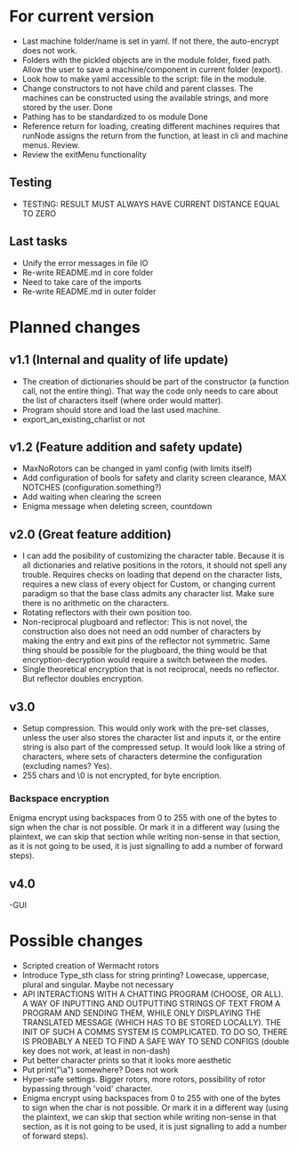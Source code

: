 # For current version
- Last machine folder/name is set in yaml. If not there, the auto-encrypt does not work. 
- Folders with the pickled objects are in the module folder, fixed path. Allow the user to save a machine/component in current folder (export).
- Look how to make yaml accessible to the script: file in the module.
- Change constructors to not have child and parent classes. The machines can be constructed using the available strings, and more stored by the user. Done
- Pathing has to be standardized to os module Done
- Reference return for loading, creating different machines requires that runNode assigns the return from the function, at least in cli and machine menus. Review.
- Review the exitMenu functionality

## Testing
- TESTING: RESULT MUST ALWAYS HAVE CURRENT DISTANCE EQUAL TO ZERO

## Last tasks
- Unify the error messages in file IO
- Re-write README.md in core folder
- Need to take care of the imports
- Re-write README.md in outer folder


# Planned changes
## v1.1 (Internal and quality of life update)
- The creation of dictionaries should be part of the constructor (a function call, not the entire thing). That way the code only needs to care about the list of characters itself (where order would matter).
- Program should store and load the last used machine.
- export_an_existing_charlist or not

## v1.2 (Feature addition and safety update)
- MaxNoRotors can be changed in yaml config (with limits itself)
- Add configuration of bools for safety and clarity screen clearance, MAX NOTCHES (configuration.something?)
- Add waiting when clearing the screen
- Enigma message when deleting screen, countdown

## v2.0 (Great feature addition)
- I can add the posibility of customizing the character table. Because it is all dictionaries and relative positions in the rotors, it should not spell any trouble. Requires checks on loading that depend on the character lists, requires a new class of every object for Custom, or changing current paradigm so that the base class admits any character list. Make sure there is no arithmetic on the characters.
- Rotating reflectors with their own position too.
- Non-reciprocal plugboard and reflector: This is not novel, the construction also does not need an odd number of characters by making the entry and exit pins of the reflector not symmetric. Same thing should be possible for the plugboard, the thing would be that encryption-decryption would require a switch between the modes.
- Single theoretical encryption that is not reciprocal, needs no reflector. But reflector doubles encryption.

## v3.0
- Setup compression. This would only work with the pre-set classes, unless the user also stores the character list and inputs it, or the entire string is also part of the compressed setup. It would look like a string of characters, where sets of characters determine the configuration (excluding names? Yes).
- 255 chars and \0 is not encrypted, for byte encription. 
### Backspace encryption
Enigma encrypt using backspaces from 0 to 255 with one of the bytes to sign when the char is not possible. Or mark it in a different way (using the plaintext, we can skip that section while writing non-sense in that section, as it is not going to be used, it is just signalling to add a number of forward steps).

## v4.0
-GUI

# Possible changes
- Scripted creation of Wermacht rotors
- Introduce Type_sth class for string printing? Lowecase, uppercase, plural and singular. Maybe not necessary
- API INTERACTIONS WITH A CHATTING PROGRAM (CHOOSE, OR ALL). A WAY OF INPUTTING AND OUTPUTTING STRINGS OF TEXT FROM A PROGRAM AND SENDING THEM, WHILE ONLY DISPLAYING THE TRANSLATED MESSAGE (WHICH HAS TO BE STORED LOCALLY). THE INIT OF SUCH A COMMS SYSTEM IS COMPLICATED. TO DO SO, THERE IS PROBABLY A NEED TO FIND A SAFE WAY TO SEND CONFIGS (double key does not work, at least in non-dash)
- Put better character prints so that it looks more aesthetic
- Put print("\a") somewhere? Does not work
- Hyper-safe settings. Bigger rotors, more rotors, possibility of rotor bypassing through 'void' character.
- Enigma encrypt using backspaces from 0 to 255 with one of the bytes to sign when the char is not possible. Or mark it in a different way (using the plaintext, we can skip that section while writing non-sense in that section, as it is not going to be used, it is just signalling to add a number of forward steps).
